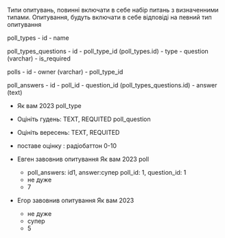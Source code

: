 Типи опитувань, повинні включати в себе набір питань з визначенними типами.
Опитування, будуть включати в себе відповіді на певний тип опитування

poll_types
    - id
    - name

poll_types_questions
    - id
    - poll_type_id (poll_types.id)
    - type
    - question (varchar)
    - is_required

polls
    - id
    - owner (varchar)
    - poll_type_id

poll_answers
    - id
    - poll_id
    - question_id (poll_types_questions.id)
    - answer (text)




-  Як вам 2023 poll_type
  - Оцініть гудень: TEXT, REQUITED poll_question
  - Оцініть вересень: TEXT, REQUITED
  - поставе оцінку : радіобаттон 0-10



- Евген завовнив опитування  Як вам 2023 poll
  - poll_answers: id1, answer:супер  poll_id: 1, question_id: 1
  - не дуже
  - 7

- Егор завовнив опитування  Як вам 2023
    - не дуже
    - супер
    - 5